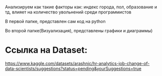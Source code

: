 Анализируем как такие факторы как: 
индекс города, 
пол, 
образование и тд, 
влияет на количество увольнений среди программистов


В первой папке, представлен сам код на python 


Во второй папке(Визуализация), представлены графики и диаграммы)

# Ссылка на Dataset: 
https://www.kaggle.com/datasets/arashnic/hr-analytics-job-change-of-data-scientists/suggestions?status=pending&yourSuggestions=true
